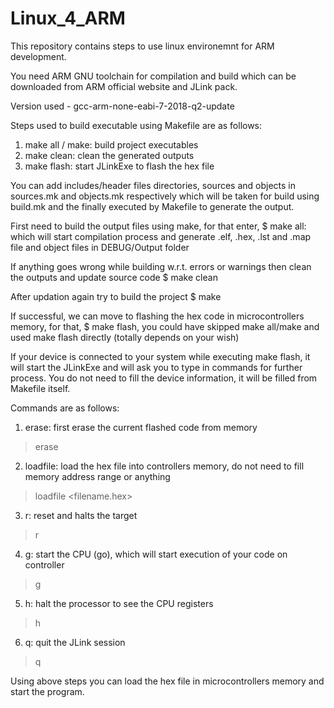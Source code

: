 # Linux_4_ARM
This repository contains steps to use linux environemnt for ARM development.


You need ARM GNU toolchain for compilation and build which can be downloaded from ARM official website and JLink pack.

Version used - gcc-arm-none-eabi-7-2018-q2-update


Steps used to build executable using Makefile are as follows:

1. make all / make: build project executables
2. make clean:		clean the generated outputs
3. make flash:		start JLinkExe to flash the hex file


You can add includes/header files directories, sources and objects in sources.mk and objects.mk respectively which will be taken for build using build.mk and the finally executed by Makefile to generate the output.


First need to build the output files using make, for that enter,
$ make all: which will start compilation process and generate .elf, .hex, .lst and .map file and object files in DEBUG/Output folder

If anything goes wrong while building w.r.t. errors or warnings then clean the outputs and update source code
$ make clean

After updation again try to build the project
$ make


If successful, we can move to flashing the hex code in microcontrollers memory, for that,
$ make flash, you could have skipped make all/make and used make flash directly (totally depends on your wish)

If your device is connected to your system while executing make flash, it will start the JLinkExe and will ask you to type in commands for further process.
You do not need to fill the device information, it will be filled from Makefile itself.

Commands are as follows:

1. erase:		first erase the current flashed code from memory
> erase
2. loadfile:	load the hex file into controllers memory, do not need to fill memory address range or anything
> loadfile <filename.hex>
3. r:			reset and halts the target
> r
4. g:			start the CPU (go), which will start execution of your code on controller
> g
5. h:			halt the processor to see the CPU registers
> h
6. q:			quit the JLink session
> q

Using above steps you can load the hex file in microcontrollers memory and start the program.
